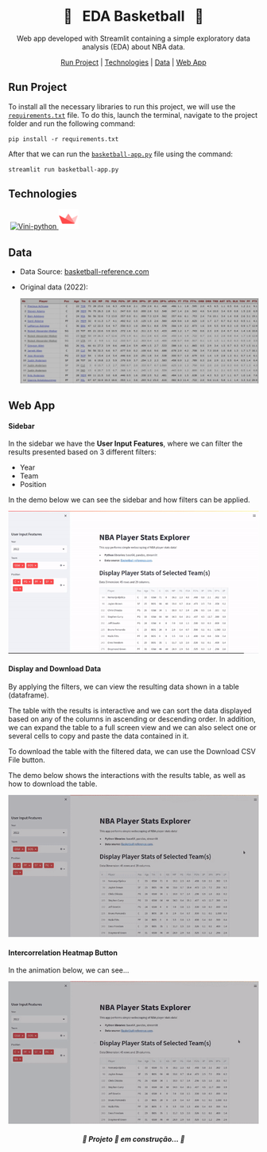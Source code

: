 <h1 align="center"> &#127936; &nbsp; EDA Basketball &nbsp; &#127936; </h1>

<p align="center">Web app developed with Streamlit containing a simple exploratory data analysis (EDA) about NBA data.<p>

<p align="center">
    <a href="##Run project">Run Project</a> |
    <a href="##Technologies">Technologies</a> |
    <a href="##Data">Data</a> |
    <a href="##Web App">Web App</a>
</p>

## Run Project

To install all the necessary libraries to run this project, we will use the [`requirements.txt`](https://github.com/Vinicius999/EDA-Basketball-Streamlit/blob/main/requirements.txt) file. To do this, launch the terminal, navigate to the project folder and run the following command:

```
pip install -r requirements.txt
```

After that we can run the [`basketball-app.py`](https://github.com/Vinicius999/EDA-Basketball-Streamlit/blob/main/basketball_app.py) file using the command:

```
streamlit run basketball-app.py
```



## Technologies

<p style='margin: 16px 4px 32px;'>
    <a href="https://www.python.org/" target="_blank" rel="noreferrer">
        <img src="https://cdn.jsdelivr.net/gh/devicons/devicon/icons/python/python-original.svg" alt="Vini-python" width="40" height="40" />
    </a>
	<a href="https://streamlit.io/" target="_blank" rel="noreferrer">
        <img src="https://github.com/Vinicius999/Simple-Stock-Price/blob/main/images/streamlit-logo-1.png?raw=true" alt="Vini-streamlit" width="40" height="40" />
    </a>
</p>

## Data

- Data Source: [basketball-reference.com](https://www.basketball-reference.com/)

- Original data (2022):

  ![Original data](https://github.com/Vinicius999/EDA-Basketball-Streamlit/blob/main/images/data-image-website.png)



## Web App

<div>
    <h4>Sidebar</h4>
    <p>
	In the sidebar we have the <strong>User Input Features</strong>, where we can filter the results presented based on 3 different filters:
    <ul>
        <li>Year</li>
        <li>Team</li>
        <li>Position</li>
    </ul>
    In the demo below we can see the sidebar and how filters can be applied.
    </p>
    <img src="https://github.com/Vinicius999/EDA-Basketball-Streamlit/blob/main/images/sidebar.gif">
</div>


<div>
    <h4>Display and Download Data</h4>
    <p>
    	<p>By applying the filters, we can view the resulting data shown in a table (dataframe).</p>
	<p>
		The table with the results is interactive and we can sort the data displayed based on any of the columns in ascending or descending order. In addition, we can expand the table to a full screen view and we can also select one or several cells to copy and paste the data contained in it.
	</p>
	<p>To download the table with the filtered data, we can use the Download CSV File button.</p>
	The demo below shows the interactions with the results table, as well as how to download the table.
    </p>
    <img src="https://github.com/Vinicius999/EDA-Basketball-Streamlit/blob/main/images/table-and-download.gif">
</div>


<div>
    <h4>Intercorrelation Heatmap Button</h4>
    <p>
    	In the animation below, we can see...
    </p>
    <img src="https://github.com/Vinicius999/EDA-Basketball-Streamlit/blob/main/images/heatmap-button.gif">
</div>


<h5 align="center"> &#128679; Projeto &#128640; em construção... &#128679; </h5>
